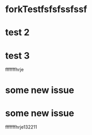 # forkTestfsfsfssfssf
# test 2 
# test 3
fffffffhrje

# some new issue
# some new issue
fffffffhrje132211
